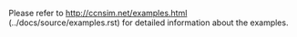 Please refer to http://ccnsim.net/examples.html (../docs/source/examples.rst) 
for detailed information about the examples.

